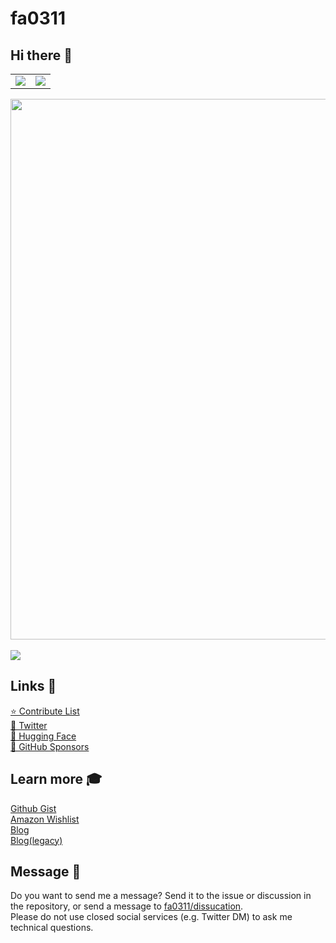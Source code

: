 <h1>fa0311</h1>
<h2>Hi there 👋</h2>
<table>
  <tr>
    <td>
      <a href="https://github.com/anuraghazra/github-readme-stats">
        <img src="https://github-readme-stats.vercel.app/api?username=fa0311&count_private=true&show_icons=true&text_color=03abd4&bg_color=00000000&hide_border=true" />
      </a>
    </td>
    <td>
      <a href="https://github.com/anuraghazra/github-readme-stats">
        <img src="https://github-readme-stats.vercel.app/api/top-langs/?username=fa0311&layout=compact&langs_count=10&text_color=03abd4&bg_color=00000000&hide_border=true" />
      </a>
    </td>
  </tr>
</table>
<a href="https://github.com/ryo-ma/github-profile-trophy">
  <img width="865" src="https://github-profile-trophy.vercel.app/?username=fa0311&theme=algolia&column=7&no-bg=true&no-frame=true" />
</a>
<br><br>
<img src="https://komarev.com/ghpvc/?username=fa0311&style=flat-square">

<h2>Links 🔗</h2>
<a href="https://github.com/stars/fa0311/lists/contribute-100">⭐ Contribute List</a><br>
<a href="https://twitter.com/faa0311">🩵 Twitter</a><br>
<a href="https://huggingface.co/fa0311">🤗 Hugging Face</a><br>
<a href="https://github.com/sponsors/fa0311">🍺 GitHub Sponsors</a><br>

<h2>Learn more 🎓</h2>
<a href="https://gist.github.com/fa0311">Github Gist</a><br>
<a href="https://www.amazon.co.jp/hz/wishlist/ls/21TRR50AUGI7Y">Amazon Wishlist</a><br>
<a href="https://articles.yuki0311.com">Blog</a><br>
<a href="https://blog.yuki0311.com">Blog(legacy)</a><br>

<h2>Message 💬</h2>
Do you want to send me a message?
Send it to the issue or discussion in the repository, or send a message to <a href="https://github.com/fa0311/fa0311/discussions/new?category=general">fa0311/dissucation</a>.<br>
Please do not use closed social services (e.g. Twitter DM) to ask me technical questions.
